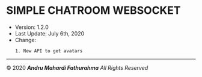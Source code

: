 # **SIMPLE CHATROOM WEBSOCKET**

* Version: 1.2.0
* Last Update: July 6th, 2020
* Change: 
    ```
    1. New API to get avatars
    ```
*****
© 2020 ***Andru Mahardi Fathurahma** All Rights Reserved*